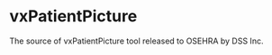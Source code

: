 vxPatientPicture
================

The source of vxPatientPicture tool released to OSEHRA by DSS Inc.
